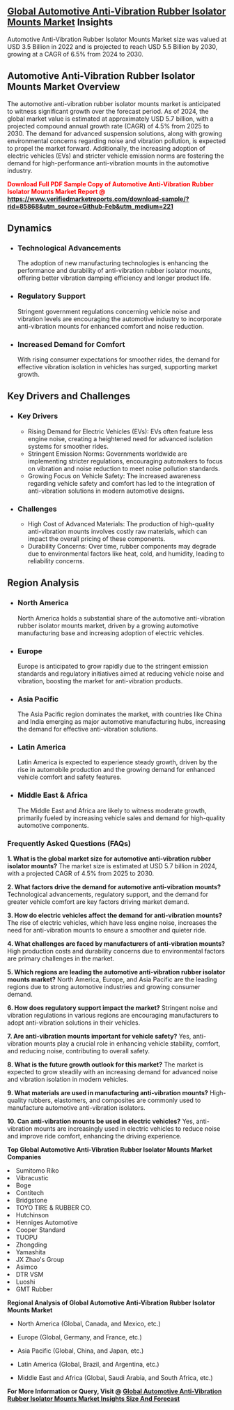 <h2><a href="https://www.verifiedmarketreports.com/download-sample/?rid=85868&amp;utm_source=Github&amp;utm_medium=221" target="_blank">Global Automotive Anti-Vibration Rubber Isolator Mounts Market</a> Insights</h2><p>Automotive Anti-Vibration Rubber Isolator Mounts Market size was valued at USD 3.5 Billion in 2022 and is projected to reach USD 5.5 Billion by 2030, growing at a CAGR of 6.5% from 2024 to 2030.</p><p> <h2>Automotive Anti-Vibration Rubber Isolator Mounts Market Overview</h2> <p>The automotive anti-vibration rubber isolator mounts market is anticipated to witness significant growth over the forecast period. As of 2024, the global market value is estimated at approximately USD 5.7 billion, with a projected compound annual growth rate (CAGR) of 4.5% from 2025 to 2030. The demand for advanced suspension solutions, along with growing environmental concerns regarding noise and vibration pollution, is expected to propel the market forward. Additionally, the increasing adoption of electric vehicles (EVs) and stricter vehicle emission norms are fostering the demand for high-performance anti-vibration mounts in the automotive industry.</p> <p><strong><p><span class=""><span style="color: #ff0000;"><strong>Download Full PDF Sample Copy of Automotive Anti-Vibration Rubber Isolator Mounts Market Report</strong> @ </span><a href="https://www.verifiedmarketreports.com/download-sample/?rid=85868&amp;utm_source=Github-Feb&amp;utm_medium=221" target="_blank">https://www.verifiedmarketreports.com/download-sample/?rid=85868&amp;utm_source=Github-Feb&amp;utm_medium=221</a></span></p></strong></p> <h2>Dynamics</h2> <ul> <li><h3>Technological Advancements</h3> The adoption of new manufacturing technologies is enhancing the performance and durability of anti-vibration rubber isolator mounts, offering better vibration damping efficiency and longer product life.</li> <li><h3>Regulatory Support</h3> Stringent government regulations concerning vehicle noise and vibration levels are encouraging the automotive industry to incorporate anti-vibration mounts for enhanced comfort and noise reduction.</li> <li><h3>Increased Demand for Comfort</h3> With rising consumer expectations for smoother rides, the demand for effective vibration isolation in vehicles has surged, supporting market growth.</li> </ul> <h2>Key Drivers and Challenges</h2> <ul> <li><h3>Key Drivers</h3> <ul> <li>Rising Demand for Electric Vehicles (EVs): EVs often feature less engine noise, creating a heightened need for advanced isolation systems for smoother rides.</li> <li>Stringent Emission Norms: Governments worldwide are implementing stricter regulations, encouraging automakers to focus on vibration and noise reduction to meet noise pollution standards.</li> <li>Growing Focus on Vehicle Safety: The increased awareness regarding vehicle safety and comfort has led to the integration of anti-vibration solutions in modern automotive designs.</li> </ul> </li> <li><h3>Challenges</h3> <ul> <li>High Cost of Advanced Materials: The production of high-quality anti-vibration mounts involves costly raw materials, which can impact the overall pricing of these components.</li> <li>Durability Concerns: Over time, rubber components may degrade due to environmental factors like heat, cold, and humidity, leading to reliability concerns.</li> </ul> </li> </ul> <h2>Region Analysis</h2> <ul> <li><h3>North America</h3> North America holds a substantial share of the automotive anti-vibration rubber isolator mounts market, driven by a growing automotive manufacturing base and increasing adoption of electric vehicles.</li> <li><h3>Europe</h3> Europe is anticipated to grow rapidly due to the stringent emission standards and regulatory initiatives aimed at reducing vehicle noise and vibration, boosting the market for anti-vibration products.</li> <li><h3>Asia Pacific</h3> The Asia Pacific region dominates the market, with countries like China and India emerging as major automotive manufacturing hubs, increasing the demand for effective anti-vibration solutions.</li> <li><h3>Latin America</h3> Latin America is expected to experience steady growth, driven by the rise in automobile production and the growing demand for enhanced vehicle comfort and safety features.</li> <li><h3>Middle East & Africa</h3> The Middle East and Africa are likely to witness moderate growth, primarily fueled by increasing vehicle sales and demand for high-quality automotive components.</li> </ul> <h3>Frequently Asked Questions (FAQs)</h3> <p><strong>1. What is the global market size for automotive anti-vibration rubber isolator mounts?</strong> The market size is estimated at USD 5.7 billion in 2024, with a projected CAGR of 4.5% from 2025 to 2030.</p> <p><strong>2. What factors drive the demand for automotive anti-vibration mounts?</strong> Technological advancements, regulatory support, and the demand for greater vehicle comfort are key factors driving market demand.</p> <p><strong>3. How do electric vehicles affect the demand for anti-vibration mounts?</strong> The rise of electric vehicles, which have less engine noise, increases the need for anti-vibration mounts to ensure a smoother and quieter ride.</p> <p><strong>4. What challenges are faced by manufacturers of anti-vibration mounts?</strong> High production costs and durability concerns due to environmental factors are primary challenges in the market.</p> <p><strong>5. Which regions are leading the automotive anti-vibration rubber isolator mounts market?</strong> North America, Europe, and Asia Pacific are the leading regions due to strong automotive industries and growing consumer demand.</p> <p><strong>6. How does regulatory support impact the market?</strong> Stringent noise and vibration regulations in various regions are encouraging manufacturers to adopt anti-vibration solutions in their vehicles.</p> <p><strong>7. Are anti-vibration mounts important for vehicle safety?</strong> Yes, anti-vibration mounts play a crucial role in enhancing vehicle stability, comfort, and reducing noise, contributing to overall safety.</p> <p><strong>8. What is the future growth outlook for this market?</strong> The market is expected to grow steadily with an increasing demand for advanced noise and vibration isolation in modern vehicles.</p> <p><strong>9. What materials are used in manufacturing anti-vibration mounts?</strong> High-quality rubbers, elastomers, and composites are commonly used to manufacture automotive anti-vibration isolators.</p> <p><strong>10. Can anti-vibration mounts be used in electric vehicles?</strong> Yes, anti-vibration mounts are increasingly used in electric vehicles to reduce noise and improve ride comfort, enhancing the driving experience.</p> </p><p><strong>Top Global Automotive Anti-Vibration Rubber Isolator Mounts Market Companies</strong></p><div data-test-id=""><p><li>Sumitomo Riko</li><li> Vibracustic</li><li> Boge</li><li> Contitech</li><li> Bridgstone</li><li> TOYO TIRE & RUBBER CO.</li><li> Hutchinson</li><li> Henniges Automotive</li><li> Cooper Standard</li><li> TUOPU</li><li> Zhongding</li><li> Yamashita</li><li> JX Zhao's Group</li><li> Asimco</li><li> DTR VSM</li><li> Luoshi</li><li> GMT Rubber</li></p><div><strong>Regional Analysis of&nbsp;Global Automotive Anti-Vibration Rubber Isolator Mounts Market</strong></div><ul><li dir="ltr"><p dir="ltr">North America&nbsp;(Global, Canada, and Mexico, etc.)</p></li><li dir="ltr"><p dir="ltr">Europe (Global, Germany, and France, etc.)</p></li><li dir="ltr"><p dir="ltr">Asia Pacific&nbsp;(Global, China, and Japan, etc.)</p></li><li dir="ltr"><p dir="ltr">Latin America&nbsp;(Global, Brazil, and Argentina, etc.)</p></li><li dir="ltr">Middle East and Africa&nbsp;(Global, Saudi Arabia, and South Africa, etc.)</li></ul><p><strong>For More Information or Query, Visit @&nbsp;</strong><strong><a href="https://www.verifiedmarketreports.com/product/global-automotive-anti-vibration-rubber-isolator-mounts-market-growth-2019-2024/?utm_source=Github&amp;utm_medium=221" target="_blank">Global Automotive Anti-Vibration Rubber Isolator Mounts Market Insights Size And Forecast</a></strong></p></div>

